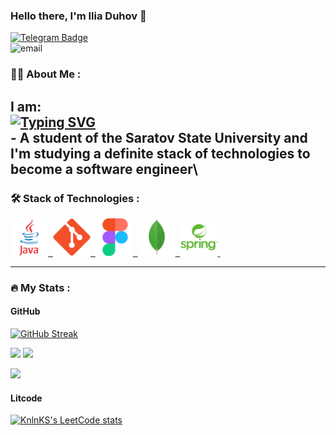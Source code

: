 ### Hello there, I'm Ilia Duhov 💾
<!--
**IliaDuhov/IliaDuhov** is a ✨ _special_ ✨ repository because its `README.md` (this file) appears on your GitHub profile.

Here are some ideas to get you started:

- 🔭 I’m currently working on ...
- 🌱 I’m currently learning ...
- 👯 I’m looking to collaborate on ...
- 🤔 I’m looking for help with ...
- 💬 Ask me about ...
- 📫 How to reach me: ...
- 😄 Pronouns: ...
- ⚡ Fun fact: ...
-->
<div id="header" align="center">
  
 <div id="badges1" align="left">
  
  <a href="https://t.me/DukhovIlia">
    <img src="https://img.shields.io/badge/telegram-blue?logo=telegram&logoColor=white&style=for-the-badge" alt="Telegram Badge"/>
 </a>
   
  </div>
  
   <div id="badges3-email" align="left">
   
  <a>
    <img src="https://img.shields.io/badge/dukhov03@mail.ru-darkred?logo=Email&logoColor=white&style=socialr" alt="email"/>
   </a>
  
  <div id="about me" align="left">
  
  ### :man_technologist: About Me :
 I am:\
     [![Typing SVG](https://readme-typing-svg.herokuapp.com?color=%2336BCF7&lines=Computer+science+student)](https://git.io/typing-svg)\
    -  A student of the Saratov State University and I'm studying a definite stack of technologies to become a software engineer\
  ---
  
  <div id="Stack of Technologies" align="left">
  
   ### :hammer_and_wrench: Stack of Technologies :
   <a href="https://www.java.com/ru/"> 
   <img src="https://github.com/devicons/devicon/blob/master/icons/java/java-original-wordmark.svg" title="Java" alt="Java" width="60" height="60"/>&nbsp;
    </a>
   <a href="https://git-scm.com/">  
   <img src="https://github.com/devicons/devicon/blob/master/icons/git/git-original.svg" title="Git" alt="Git" width="60" height="60"/>&nbsp;
    </a> 
   <a href="https://www.figma.com">  
   <img src="https://github.com/devicons/devicon/blob/master/icons/figma/figma-original.svg" title="Figma" alt="Figma" width="60" height="60"/>&nbsp;
    </a>
    <a href="https://www.mongodb.com/">  
   <img src="https://github.com/devicons/devicon/blob/master/icons/mongodb/mongodb-original.svg" title="MongoDB" alt="MongoDB" width="60" height="60"/>&nbsp;
    </a>
    <a href="https://spring.io/">  
   <img src="https://github.com/devicons/devicon/blob/master/icons/spring/spring-original-wordmark.svg" title="Spring" alt="Spring" width="60" height="60"/>&nbsp;
    </a>
  </div>
     
  ---
  
   <div id="my stats1" align="left">
  
  ### :fire: My Stats :
  
  #### GitHub
  [![GitHub Streak](https://github-readme-streak-stats.herokuapp.com/?user=IliaDuhov)](https://git.io/streak-stats)
    
   </div>
  
   <div id="my stats2" align="left">
      
   ![](https://github-profile-summary-cards.vercel.app/api/cards/stats?username=IliaDuhov&theme=solarized_dark)
  ![](https://github-profile-summary-cards.vercel.app/api/cards/repos-per-language?username=IliaDuhov&theme=solarized_dark)
      
   </div>
    
  <div id="my stats3" align="left">
    
   ![](https://github-profile-summary-cards.vercel.app/api/cards/profile-details?username=IliaDuhov&theme=solarized_dark)
   
    
   #### Litcode
   [![KnlnKS's LeetCode stats](https://leetcode-stats-six.vercel.app/api?username=IliaDuhov)](https://leetcode.com/IliaDuhov/)
    
  </div>
  
 </div>
